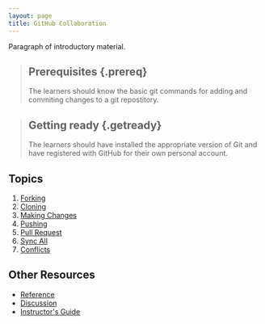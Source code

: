```yaml
---
layout: page
title: GitHub Collaboration
---
```

Paragraph of introductory material.

> ## Prerequisites {.prereq}
>
>The learners should know the basic git commands for adding and commiting changes to a 
git repostitory. 

> ## Getting ready {.getready}
>
>The learners should have installed the appropriate version of Git and have registered
with GitHub for their own personal account. 


## Topics

1.  [Forking](01-forking.html)
2.  [Cloning](02-cloning.html)
3.  [Making Changes](03-making_changes.html)
4.	[Pushing](04-pushing.html)
5.	[Pull Request](05-pull_request.html)
6.	[Sync All](06-sync_all.html)
7.	[Conflicts](07-conflicts.html)

## Other Resources

*   [Reference](reference.html)
*   [Discussion](discussion.html)
*   [Instructor's Guide](instructors.html)
